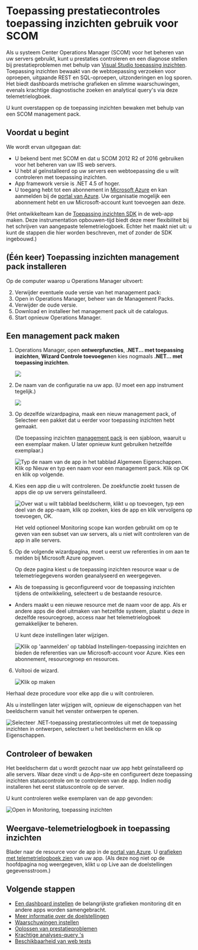 <properties 
    pageTitle="SCOM-integratie met toepassing inzichten | Microsoft Azure" 
    description="Als u een SCOM-gebruiker bent, controleert u de prestaties en een diagnose stellen bij problemen met de toepassing inzichten. Volledig dashboards, slimme waarschuwingen, krachtige diagnostische hulpprogramma's en analyse query's." 
    services="application-insights" 
    documentationCenter=""
    authors="alancameronwills" 
    manager="douge"/>

<tags 
    ms.service="application-insights" 
    ms.workload="tbd" 
    ms.tgt_pltfrm="ibiza" 
    ms.devlang="na" 
    ms.topic="article" 
    ms.date="08/12/2016" 
    ms.author="awills"/>
 
# <a name="application-performance-monitoring-using-application-insights-for-scom"></a>Toepassing prestatiecontroles toepassing inzichten gebruik voor SCOM

Als u systeem Center Operations Manager (SCOM) voor het beheren van uw servers gebruikt, kunt u prestaties controleren en een diagnose stellen bij prestatieproblemen met behulp van [Visual Studio toepassing inzichten](app-insights-asp-net.md). Toepassing inzichten bewaakt van de webtoepassing verzoeken voor oproepen, uitgaande REST en SQL-oproepen, uitzonderingen en log sporen. Het biedt dashboards metrische grafieken en slimme waarschuwingen, evenals krachtige diagnostische zoeken en analytical query's via deze telemetrielogboek. 

U kunt overstappen op de toepassing inzichten bewaken met behulp van een SCOM management pack.

## <a name="before-you-start"></a>Voordat u begint

We wordt ervan uitgegaan dat:

* U bekend bent met SCOM en dat u SCOM 2012 R2 of 2016 gebruiken voor het beheren van uw IIS web servers.
* U hebt al geïnstalleerd op uw servers een webtoepassing die u wilt controleren met toepassing inzichten.
* App framework versie is .NET 4.5 of hoger.
* U toegang hebt tot een abonnement in [Microsoft Azure](https://azure.com) en kan aanmelden bij de [portal van Azure](https://portal.azure.com). Uw organisatie mogelijk een abonnement hebt en uw Microsoft-account kunt toevoegen aan deze.

(Het ontwikkelteam kan de [Toepassing inzichten SDK](app-insights-asp-net.md) in de web-app maken. Deze instrumentation opbouwen-tijd biedt deze meer flexibiliteit bij het schrijven van aangepaste telemetrielogboek. Echter het maakt niet uit: u kunt de stappen die hier worden beschreven, met of zonder de SDK ingebouwd.)

## <a name="one-time-install-application-insights-management-pack"></a>(Één keer) Toepassing inzichten management pack installeren

Op de computer waarop u Operations Manager uitvoert:

2. Verwijder eventuele oude versie van het management pack:
 1. Open in Operations Manager, beheer van de Management Packs. 
 2. Verwijder de oude versie.
1. Download en installeer het management pack uit de catalogus.
2. Start opnieuw Operations Manager.


## <a name="create-a-management-pack"></a>Een management pack maken

1. Operations Manager, open **ontwerpfuncties**, **.NET... met toepassing inzichten**, **Wizard Controle toevoegen**en kies nogmaals **.NET... met toepassing inzichten**.

    ![](./media/app-insights-scom/020.png)

2. De naam van de configuratie na uw app. (U moet een app instrument tegelijk.)
    
    ![](./media/app-insights-scom/030.png)

3. Op dezelfde wizardpagina, maak een nieuw management pack, of Selecteer een pakket dat u eerder voor toepassing inzichten hebt gemaakt.

     (De toepassing inzichten [management pack](https://technet.microsoft.com/library/cc974491.aspx) is een sjabloon, waaruit u een exemplaar maken. U later opnieuw kunt gebruiken hetzelfde exemplaar.)


    ![Typ de naam van de app in het tabblad Algemeen Eigenschappen. Klik op Nieuw en typ een naam voor een management pack. Klik op OK en klik op volgende.](./media/app-insights-scom/040.png)

4. Kies een app die u wilt controleren. De zoekfunctie zoekt tussen de apps die op uw servers geïnstalleerd.

    ![Over wat u wilt tabblad beeldscherm, klikt u op toevoegen, typ een deel van de app-naam, klik op zoeken, kies de app en klik vervolgens op toevoegen, OK.](./media/app-insights-scom/050.png)

    Het veld optioneel Monitoring scope kan worden gebruikt om op te geven van een subset van uw servers, als u niet wilt controleren van de app in alle servers.

5. Op de volgende wizardpagina, moet u eerst uw referenties in om aan te melden bij Microsoft Azure opgeven.

    Op deze pagina kiest u de toepassing inzichten resource waar u de telemetriegegevens worden geanalyseerd en weergegeven. 

 * Als de toepassing is geconfigureerd voor de toepassing inzichten tijdens de ontwikkeling, selecteert u de bestaande resource.
 * Anders maakt u een nieuwe resource met de naam voor de app. Als er andere apps die deel uitmaken van hetzelfde systeem, plaatst u deze in dezelfde resourcegroep, access naar het telemetrielogboek gemakkelijker te beheren.

    U kunt deze instellingen later wijzigen.

    ![Klik op 'aanmelden' op tabblad Instellingen-toepassing inzichten en bieden de referenties van uw Microsoft-account voor Azure. Kies een abonnement, resourcegroep en resources.](./media/app-insights-scom/060.png)

6. Voltooi de wizard.

    ![Klik op maken](./media/app-insights-scom/070.png)
    
Herhaal deze procedure voor elke app die u wilt controleren.

Als u instellingen later wijzigen wilt, opnieuw de eigenschappen van het beeldscherm vanuit het venster ontwerpen te openen.

![Selecteer .NET-toepassing prestatiecontroles uit met de toepassing inzichten in ontwerpen, selecteert u het beeldscherm en klik op Eigenschappen.](./media/app-insights-scom/080.png)

## <a name="verify-monitoring"></a>Controleer of bewaken

Het beeldscherm dat u wordt gezocht naar uw app hebt geïnstalleerd op alle servers. Waar deze vindt u de App-site en configureert deze toepassing inzichten statuscontrole om te controleren van de app. Indien nodig installeren het eerst statuscontrole op de server.

U kunt controleren welke exemplaren van de app gevonden:

![Open in Monitoring, toepassing inzichten](./media/app-insights-scom/100.png)


## <a name="view-telemetry-in-application-insights"></a>Weergave-telemetrielogboek in toepassing inzichten

Blader naar de resource voor de app in de [portal van Azure](https://portal.azure.com). U [grafieken met telemetrielogboek zien](app-insights-dashboards.md) van uw app. (Als deze nog niet op de hoofdpagina nog weergegeven, klikt u op Live aan de doelstellingen gegevensstroom.)


## <a name="next-steps"></a>Volgende stappen

* [Een dashboard instellen](app-insights-dashboards.md) de belangrijkste grafieken monitoring dit en andere apps worden samengebracht.
* [Meer informatie over de doelstellingen](app-insights-metrics-explorer.md)
* [Waarschuwingen instellen](app-insights-alerts.md)
* [Oplossen van prestatieproblemen](app-insights-detect-triage-diagnose.md)
* [Krachtige analyses-query 's](app-insights-analytics.md)
* [Beschikbaarheid van web tests](app-insights-monitor-web-app-availability.md)
